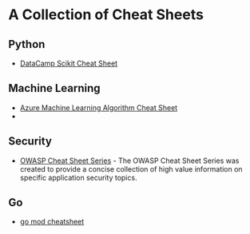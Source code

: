 # A Collection of Cheat Sheets

## Python
- [DataCamp Scikit Cheat Sheet](https://docs.microsoft.com/en-us/azure/machine-learning/algorithm-cheat-sheet#download-machine-learning-algorithm-cheat-sheet)

## Machine Learning
- [Azure Machine Learning Algorithm Cheat Sheet](https://docs.microsoft.com/en-us/azure/machine-learning/algorithm-cheat-sheet#download-machine-learning-algorithm-cheat-sheet)
- 
## Security
- [OWASP Cheat Sheet Series](https://cheatsheetseries.owasp.org/) - The OWASP Cheat Sheet Series was created to provide a concise collection of high value information on specific application security topics.


## Go
- [go mod cheatsheet](https://encore.dev/guide/go.mod)
